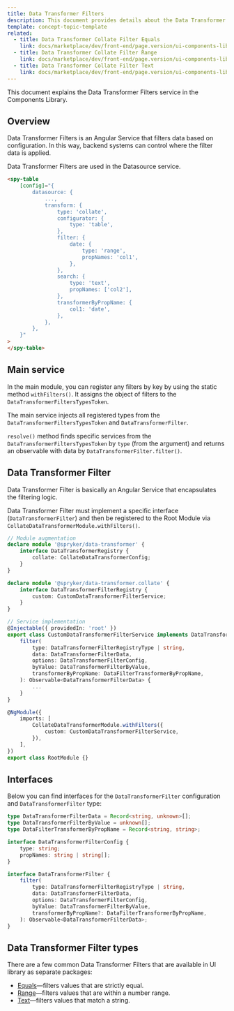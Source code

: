 ```yaml
---
title: Data Transformer Filters
description: This document provides details about the Data Transformer Filters service in the Components Library.
template: concept-topic-template
related:
  - title: Data Transformer Collate Filter Equals
    link: docs/marketplace/dev/front-end/page.version/ui-components-library/data-transformers/collate/filters/equals.html
  - title: Data Transformer Collate Filter Range
    link: docs/marketplace/dev/front-end/page.version/ui-components-library/data-transformers/collate/filters/range.html
  - title: Data Transformer Collate Filter Text
    link: docs/marketplace/dev/front-end/page.version/ui-components-library/data-transformers/collate/filters/text.html
---
```


This document explains the Data Transformer Filters service in the Components Library.

## Overview

Data Transformer Filters is an Angular Service that filters data based on configuration.
In this way, backend systems can control where the filter data is applied.

Data Transformer Filters are used in the Datasource service.

```html
<spy-table
    [config]="{
        datasource: {
            ...,                                                   
            transform: {
                type: 'collate',
                configurator: {
                    type: 'table',
                },
                filter: {
                    date: {
                        type: 'range',
                        propNames: 'col1',
                    },
                },
                search: {
                    type: 'text',
                    propNames: ['col2'],
                },
                transformerByPropName: {
                    col1: 'date',
                },  
            },
        },
    }"
>
</spy-table>
```

## Main service

In the main module, you can register any filters by key by using the static method `withFilters()`. It assigns the object of filters to the `DataTransformerFiltersTypesToken`.

The main service injects all registered types from the `DataTransformerFiltersTypesToken` and `DataTransformerFilter`.

`resolve()` method finds specific services from the `DataTransformerFiltersTypesToken` by `type` (from the argument) and returns an observable with data by `DataTransformerFilter.filter()`.

## Data Transformer Filter

Data Transformer Filter is basically an Angular Service that encapsulates the filtering logic.

Data Transformer Filter must implement a specific interface (`DataTransformerFilter`) and then be registered to the Root Module via `CollateDataTransformerModule.withFilters()`.

```ts
// Module augmentation
declare module '@spryker/data-transformer' {
    interface DataTransformerRegistry {
        collate: CollateDataTransformerConfig;
    }
}

declare module '@spryker/data-transformer.collate' {
    interface DataTransformerFilterRegistry {
        custom: CustomDataTransformerFilterService;
    }
}

// Service implementation
@Injectable({ providedIn: 'root' })
export class CustomDataTransformerFilterService implements DataTransformerFilter {
    filter(
        type: DataTransformerFilterRegistryType | string,
        data: DataTransformerFilterData,
        options: DataTransformerFilterConfig,
        byValue: DataTransformerFilterByValue,
        transformerByPropName: DataFilterTransformerByPropName,
    ): Observable<DataTransformerFilterData> {
        ...
    }
}

@NgModule({
    imports: [
        CollateDataTransformerModule.withFilters({
            custom: CustomDataTransformerFilterService,
        }),
    ],
})
export class RootModule {}
```

## Interfaces

Below you can find interfaces for the `DataTransformerFilter` configuration and `DataTransformerFilter` type:

```ts
type DataTransformerFilterData = Record<string, unknown>[];
type DataTransformerFilterByValue = unknown[];
type DataFilterTransformerByPropName = Record<string, string>;

interface DataTransformerFilterConfig {
    type: string;
    propNames: string | string[];
}

interface DataTransformerFilter {
    filter(
        type: DataTransformerFilterRegistryType | string,
        data: DataTransformerFilterData,
        options: DataTransformerFilterConfig,
        byValue: DataTransformerFilterByValue,
        transformerByPropName?: DataFilterTransformerByPropName,
    ): Observable<DataTransformerFilterData>;
}
```

## Data Transformer Filter types

There are a few common Data Transformer Filters that are available in UI library as separate packages:

- [Equals](/docs/marketplace/dev/front-end/{{page.version}}/ui-components-library/data-transformers/collate/filters/equals.html)—filters values that are strictly equal.
- [Range](/docs/marketplace/dev/front-end/{{page.version}}/ui-components-library/data-transformers/collate/filters/range.html)—filters values that are within a number range.
- [Text](/docs/marketplace/dev/front-end/{{page.version}}/ui-components-library/data-transformers/collate/filters/text.html)—filters values that match a string.
